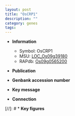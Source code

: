 ```yaml
---
layout: post
title: "OsCRP1"
description: ""
category: genes
tags: 
---
```


* **Information**  
    + Symbol: OsCRP1  
    + MSU: [LOC_Os09g39180](http://rice.uga.edu/cgi-bin/ORF_infopage.cgi?orf=LOC_Os09g39180)  
    + RAPdb: [Os09g0565200](http://rapdb.dna.affrc.go.jp/viewer/gbrowse_details/irgsp1?name=Os09g0565200)  

* **Publication**  

* **Genbank accession number**  

* **Key message**  

* **Connection**  

[//]: # * **Key figures**  


